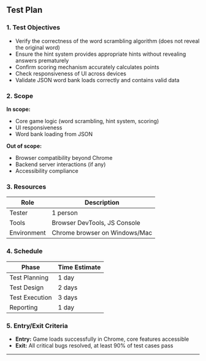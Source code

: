 
## Test Plan

### 1. Test Objectives
- Verify the correctness of the word scrambling algorithm (does not reveal the original word)
- Ensure the hint system provides appropriate hints without revealing answers prematurely
- Confirm scoring mechanism accurately calculates points
- Check responsiveness of UI across devices
- Validate JSON word bank loads correctly and contains valid data

### 2. Scope
**In scope:**
- Core game logic (word scrambling, hint system, scoring)
- UI responsiveness
- Word bank loading from JSON

**Out of scope:**
- Browser compatibility beyond Chrome
- Backend server interactions (if any)
- Accessibility compliance

### 3. Resources
| Role             | Description                     |
|------------------|---------------------------------|
| Tester           | 1 person                        |
| Tools            | Browser DevTools, JS Console    |
| Environment      | Chrome browser on Windows/Mac   |

### 4. Schedule
| Phase             | Time Estimate             |
|-------------------|---------------------------|
| Test Planning     | 1 day                     |
| Test Design       | 2 days                    |
| Test Execution    | 3 days                    |
| Reporting         | 1 day                     |

### 5. Entry/Exit Criteria
- **Entry:** Game loads successfully in Chrome, core features accessible
- **Exit:** All critical bugs resolved, at least 90% of test cases pass

---
